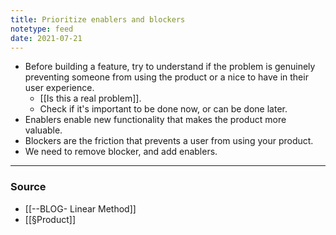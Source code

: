 ```yaml
---
title: Prioritize enablers and blockers
notetype: feed
date: 2021-07-21
---
```


- Before building a feature, try to understand if the problem is genuinely preventing someone from using the product or a nice to have in their user experience. 
	- [[Is this a real problem]].
	- Check if it's important to be done now, or can be done later. 
- Enablers enable new functionality that makes the product more valuable. 
- Blockers are the friction that prevents a user from using your product. 
- We need to remove blocker, and add enablers. 

---

### Source
- [[--BLOG- Linear Method]]
- [[§Product]]